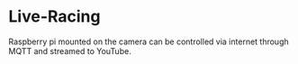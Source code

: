 # Live-Racing
Raspberry pi mounted on the camera can be controlled via internet through MQTT and streamed to YouTube.
